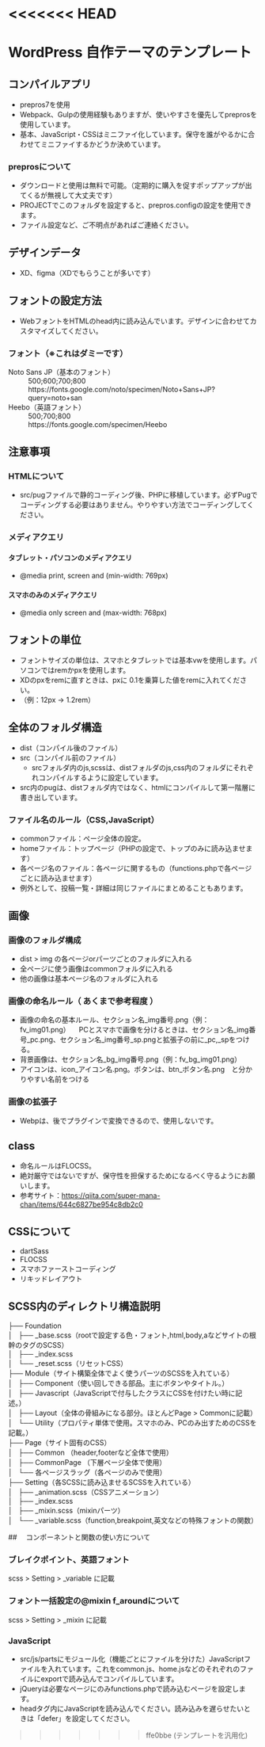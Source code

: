 <<<<<<< HEAD
=======
# WordPress 自作テーマのテンプレート

## コンパイルアプリ
- prepros7を使用
- Webpack、Gulpの使用経験もありますが、使いやすさを優先してpreprosを使用しています。
- 基本、JavaScript・CSSはミニファイ化しています。保守を誰がやるかに合わせてミニファイするかどうか決めています。

### preprosについて
- ダウンロードと使用は無料で可能。（定期的に購入を促すポップアップが出てくるが無視して大丈夫です）
- PROJECTでこのフォルダを設定すると、prepros.configの設定を使用できます。
- ファイル設定など、ご不明点があればご連絡ください。


## デザインデータ
- XD、figma（XDでもらうことが多いです）

## フォントの設定方法
- WebフォントをHTMLのhead内に読み込んでいます。デザインに合わせてカスタマイズしてください。

### フォント（※これはダミーです）
<dl>
  <dt>Noto Sans JP（基本のフォント）</dt>
  <dd>500;600;700;800</dd>
  <dd>https://fonts.google.com/noto/specimen/Noto+Sans+JP?query=noto+san</dd>
  <dt>Heebo（英語フォント）</dt>
  <dd>500;700;800</dd>
  <dd>https://fonts.google.com/specimen/Heebo</dd>
</dl>

## 注意事項

### HTMLについて
- src/pugファイルで静的コーディング後、PHPに移植しています。必ずPugでコーディングする必要はありません。やりやすい方法でコーディングしてください。


### メディアクエリ
#### タブレット・パソコンのメディアクエリ
- @media print, screen and (min-width: 769px)
#### スマホのみのメディアクエリ
- @media only screen and (max-width: 768px)


## フォントの単位
- フォントサイズの単位は、スマホとタブレットでは基本vwを使用します。パソコンではremかpxを使用します。
- XDのpxをremに直すときは、pxに 0.1を乗算した値をremに入れてください。
- （例：12px → 1.2rem）


## 全体のフォルダ構造
- dist（コンパイル後のファイル）
- src（コンパイル前のファイル）
  - srcフォルダ内のjs,scssは、distフォルダのjs,css内のフォルダにそれぞれコンパイルするように設定しています。
- src内のpugは、distフォルダ内ではなく、htmlにコンパイルして第一階層に書き出しています。

### ファイル名のルール（CSS,JavaScript）
- commonファイル：ページ全体の設定。
- homeファイル：トップページ（PHPの設定で、トップのみに読み込ませます）
- 各ページ名のファイル：各ページに関するもの（functions.phpで各ページごとに読み込ませます）
- 例外として、投稿一覧・詳細は同じファイルにまとめることもあります。

## 画像
### 画像のフォルダ構成
- dist > img の各ページorパーツごとのフォルダに入れる
- 全ページに使う画像はcommonフォルダに入れる
- 他の画像は基本ページ名のフォルダに入れる
### 画像の命名ルール（ あくまで参考程度 ）
- 画像の命名の基本ルール、セクション名_img番号.png（例：fv_img01.png）
　PCとスマホで画像を分けるときは、セクション名_img番号_pc.png、セクション名_img番号_sp.pngと拡張子の前に_pc,_spをつける。
- 背景画像は、セクション名_bg_img番号.png（例：fv_bg_img01.png）
- アイコンは、icon_アイコン名.png。ボタンは、btn_ボタン名.png　と分かりやすい名前をつける
### 画像の拡張子
- Webpは、後でプラグインで変換できるので、使用しないです。


## class
- 命名ルールはFLOCSS。
- 絶対厳守ではないですが、保守性を担保するためになるべく守るようにお願いします。
- 参考サイト：https://qiita.com/super-mana-chan/items/644c6827be954c8db2c0

## CSSについて
- dartSass
- FLOCSS
- スマホファーストコーディング
- リキッドレイアウト

## SCSS内のディレクトリ構造説明
<p>
├── Foundation<br>
│   ├── _base.scss（rootで設定する色・フォント,html,body,aなどサイトの根幹のタグのSCSS）<br>
│   ├── _index.scss<br>
│   └── _reset.scss（リセットCSS）<br>
├── Module（サイト構築全体でよく使うパーツのSCSSを入れている）<br>
│   ├── Component（使い回しできる部品。主にボタンやタイトル。）<br>
│   ├── Javascript（JavaScriptで付与したクラスにCSSを付けたい時に記述。）<br>
│   ├── Layout（全体の骨組みになる部分。ほとんどPage > Commonに記載）<br>
│   └── Utility（プロパティ単体で使用。スマホのみ、PCのみ出すためのCSSを記載。）<br>
├── Page（サイト固有のCSS）<br>
│   ├── Common （header,footerなど全体で使用）<br>
│   ├── CommonPage （下層ページ全体で使用）<br>
│   └── 各ページスラッグ（各ページのみで使用）<br>
├── Setting（各SCSSに読み込ませるSCSSを入れている）<br>
│   ├── _animation.scss（CSSアニメーション）<br>
│   ├── _index.scss<br>
│   ├── _mixin.scss（mixinパーツ）<br>
│   └── _variable.scss（function,breakpoint,英文などの特殊フォントの関数）
</p>

##　 コンポーネントと関数の使い方について
### ブレイクポイント、英語フォント
scss > Setting > _variable に記載
### フォント一括設定の@mixin f_aroundについて
scss > Setting > _mixin に記載

### JavaScript
- src/js/partsにモジュール化（機能ごとにファイルを分けた）JavaScriptファイルを入れています。これをcommon.js、home.jsなどのそれぞれのファイルにexportで読み込んでコンパイルしています。
- jQueryは必要なページにのみfunctions.phpで読み込むページを設定します。
- headタグ内にJavaScriptを読み込んでください。読み込みを遅らせたいときは「defer」を設定してください。
>>>>>>> ffe0bbe (テンプレートを汎用化)
